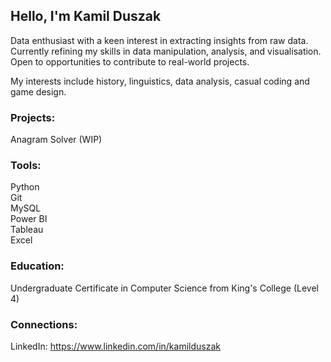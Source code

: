 ## Hello, I'm Kamil Duszak
Data enthusiast with a keen interest in extracting insights from raw data. Currently refining my skills in data manipulation, analysis, and visualisation. Open to opportunities to contribute to real-world projects.  

My interests include history, linguistics, data analysis, casual coding and game design.

### Projects:  
Anagram Solver (WIP)  

### Tools:  
Python  
Git  
MySQL  
Power BI  
Tableau  
Excel  

### Education:  
Undergraduate Certificate in Computer Science from King's College (Level 4)

### Connections:
LinkedIn: https://www.linkedin.com/in/kamilduszak
